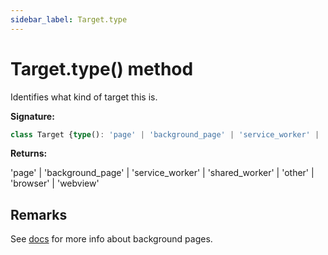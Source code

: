 ```yaml
---
sidebar_label: Target.type
---
```

# Target.type() method

Identifies what kind of target this is.

**Signature:**

```typescript
class Target {type(): 'page' | 'background_page' | 'service_worker' | 'shared_worker' | 'other' | 'browser' | 'webview';}
```
**Returns:**

'page' \| 'background\_page' \| 'service\_worker' \| 'shared\_worker' \| 'other' \| 'browser' \| 'webview'

## Remarks

See [docs](https://developer.chrome.com/extensions/background_pages) for more info about background pages.

